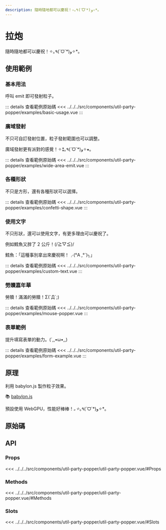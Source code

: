 ```yaml
---
description: 隨時隨地都可以慶祝！✧｡٩(ˊᗜˋ*)و✧*｡
---
```


<script setup>
import SourceLinkList from '../../../src/components/source-link-list.vue'

import BasicUsage from '../../../src/components/util-party-popper/examples/basic-usage.vue'
import WideAreaEmit from '../../../src/components/util-party-popper/examples/wide-area-emit.vue'
import MousePopper from '../../../src/components/util-party-popper/examples/mouse-popper.vue'
import ConfettiShape from '../../../src/components/util-party-popper/examples/confetti-shape.vue'
import CustomText from '../../../src/components/util-party-popper/examples/custom-text.vue'
import FormExample from '../../../src/components/util-party-popper/examples/form-example.vue'
</script>

# 拉炮 <Badge type="info" text="util" />

隨時隨地都可以慶祝！✧｡٩(ˊᗜˋ*)و✧*｡

## 使用範例

### 基本用法

呼叫 emit 即可發射粒子。

<basic-usage/>

::: details 查看範例原始碼
<<< ../../../src/components/util-party-popper/examples/basic-usage.vue
:::

### 廣域發射

不只可自訂發射位置，粒子發射範圍也可以調整。

廣域發射更有派對的感覺！✧⁑｡٩(ˊᗜˋ*)و✧⁕｡

<wide-area-emit/>

::: details 查看範例原始碼
<<< ../../../src/components/util-party-popper/examples/wide-area-emit.vue
:::

### 各種形狀

不只是方形，還有各種形狀可以選擇。

<confetti-shape/>

::: details 查看範例原始碼
<<< ../../../src/components/util-party-popper/examples/confetti-shape.vue
:::

### 使用文字

不只形狀，還可以使用文字，有更多理由可以慶祝了。

例如鱈魚又胖了 2 公斤！(/≧▽≦)/

<custom-text/>

鱈魚：「這種事別拿出來慶祝啊！╭(°A ,°`)╮」

::: details 查看範例原始碼
<<< ../../../src/components/util-party-popper/examples/custom-text.vue
:::

### 勞贖嘉年華

勞贖！滿滿的勞贖！Σ(ˊДˋ;)

<mouse-popper/>

::: details 查看範例原始碼
<<< ../../../src/components/util-party-popper/examples/mouse-popper.vue
:::

### 表單範例

提升填寫表單的動力。(´,,•ω•,,)

<form-example class="h-[70vh]"/>

::: details 查看範例原始碼
<<< ../../../src/components/util-party-popper/examples/form-example.vue
:::

## 原理

利用 babylon.js 製作粒子效果。

📚 [babylon.js](https://doc.babylonjs.com/)

預設使用 WebGPU，性能好棒棒！*｡✧*｡٩(ˊᗜˋ*)و✧*｡

## 原始碼

<source-link-list name="util-party-popper"/>

## API

### Props

<<< ../../../src/components/util-party-popper/util-party-popper.vue/#Props

### Methods

<<< ../../../src/components/util-party-popper/util-party-popper.vue/#Methods

### Slots

<<< ../../../src/components/util-party-popper/util-party-popper.vue/#Slots

